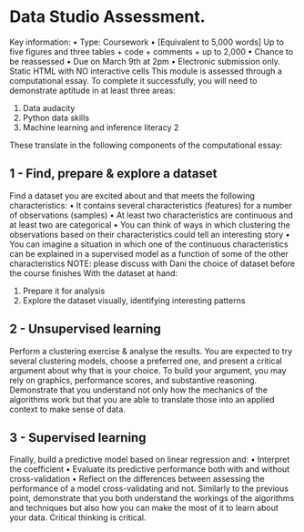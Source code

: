 # Data Studio Assessment.

Key information:
• Type: Coursework
• [Equivalent to 5,000 words] Up to five figures and three tables + code + comments +
up to 2,000
• Chance to be reassessed
• Due on March 9th at 2pm
• Electronic submission only. Static HTML with NO interactive cells
This module is assessed through a computational essay. To complete it successfully, you will
need to demonstrate aptitude in at least three areas:
1. Data audacity
2. Python data skills
3. Machine learning and inference literacy
2

These translate in the following components of the computational essay:
## 1 - Find, prepare & explore a dataset
Find a dataset you are excited about and that meets the following characteristics:
• It contains several characteristics (features) for a number of observations (samples)
• At least two characteristics are continuous and at least two are categorical
• You can think of ways in which clustering the observations based on their characteristics
could tell an interesting story
• You can imagine a situation in which one of the continuous characteristics can be
explained in a supervised model as a function of some of the other characteristics
NOTE: please discuss with Dani the choice of dataset before the course finishes
With the dataset at hand:
1. Prepare it for analysis
2. Explore the dataset visually, identifying interesting patterns


## 2 - Unsupervised learning
Perform a clustering exercise & analyse the results. You are expected to try several clustering
models, choose a preferred one, and present a critical argument about why that is your choice.
To build your argument, you may rely on graphics, performance scores, and substantive
reasoning. Demonstrate that you understand not only how the mechanics of the algorithms
work but that you are able to translate those into an applied context to make sense of data.


## 3 - Supervised learning
Finally, build a predictive model based on linear regression and:
• Interpret the coefficient
• Evaluate its predictive performance both with and without cross-validation
• Reflect on the differences between assessing the performance of a model cross-validating
and not.
Similarly to the previous point, demonstrate that you both understand the workings of the
algorithms and techniques but also how you can make the most of it to learn about your
data. Critical thinking is critical.
